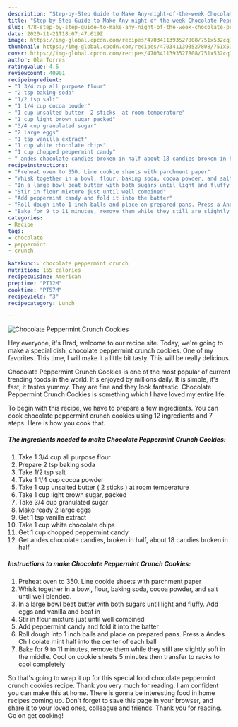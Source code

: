 ```yaml
---
description: "Step-by-Step Guide to Make Any-night-of-the-week Chocolate Peppermint Crunch Cookies"
title: "Step-by-Step Guide to Make Any-night-of-the-week Chocolate Peppermint Crunch Cookies"
slug: 478-step-by-step-guide-to-make-any-night-of-the-week-chocolate-peppermint-crunch-cookies
date: 2020-11-21T18:07:47.619Z
image: https://img-global.cpcdn.com/recipes/4703411393527808/751x532cq70/chocolate-peppermint-crunch-cookies-recipe-main-photo.jpg
thumbnail: https://img-global.cpcdn.com/recipes/4703411393527808/751x532cq70/chocolate-peppermint-crunch-cookies-recipe-main-photo.jpg
cover: https://img-global.cpcdn.com/recipes/4703411393527808/751x532cq70/chocolate-peppermint-crunch-cookies-recipe-main-photo.jpg
author: Ola Torres
ratingvalue: 4.6
reviewcount: 40901
recipeingredient:
- "1 3/4 cup all purpose flour"
- "2 tsp baking soda"
- "1/2 tsp salt"
- "1 1/4 cup cocoa powder"
- "1 cup unsalted butter  2 sticks  at room temperature"
- "1 cup light brown sugar packed"
- "3/4 cup granulated sugar"
- "2 large eggs"
- "1 tsp vanilla extract"
- "1 cup white chocolate chips"
- "1 cup chopped peppermint candy"
- " andes chocolate candies broken in half about 18 candies broken in half"
recipeinstructions:
- "Preheat oven to 350. Line cookie sheets with parchment paper"
- "Whisk together in a bowl, flour, baking soda, cocoa powder, and salt until well blended."
- "In a large bowl beat butter with both sugars until light and fluffy. Add eggs and vanilla and beat in"
- "Stir in flour mixture just until well combined"
- "Add peppermint candy and fold it into the batter"
- "Roll dough into 1 inch balls and place on prepared pans. Press a Andes Ch I colate mint half into the center of each ball"
- "Bake for 9 to 11 minutes, remove them while they still are slightly soft in the middle. Cool on cookie sheets 5 minutes then transfer to racks to cool completely"
categories:
- Recipe
tags:
- chocolate
- peppermint
- crunch

katakunci: chocolate peppermint crunch 
nutrition: 155 calories
recipecuisine: American
preptime: "PT12M"
cooktime: "PT57M"
recipeyield: "3"
recipecategory: Lunch

---
```



![Chocolate Peppermint Crunch Cookies](https://img-global.cpcdn.com/recipes/4703411393527808/751x532cq70/chocolate-peppermint-crunch-cookies-recipe-main-photo.jpg)

Hey everyone, it's Brad, welcome to our recipe site. Today, we're going to make a special dish, chocolate peppermint crunch cookies. One of my favorites. This time, I will make it a little bit tasty. This will be really delicious.

Chocolate Peppermint Crunch Cookies is one of the most popular of current trending foods in the world. It's enjoyed by millions daily. It is simple, it's fast, it tastes yummy. They are fine and they look fantastic. Chocolate Peppermint Crunch Cookies is something which I have loved my entire life.




To begin with this recipe, we have to prepare a few ingredients. You can cook chocolate peppermint crunch cookies using 12 ingredients and 7 steps. Here is how you cook that.

<!--inarticleads1-->

##### The ingredients needed to make Chocolate Peppermint Crunch Cookies:

1. Take 1 3/4 cup all purpose flour
1. Prepare 2 tsp baking soda
1. Take 1/2 tsp salt
1. Take 1 1/4 cup cocoa powder
1. Take 1 cup unsalted butter ( 2 sticks ) at room temperature
1. Take 1 cup light brown sugar, packed
1. Take 3/4 cup granulated sugar
1. Make ready 2 large eggs
1. Get 1 tsp vanilla extract
1. Take 1 cup white chocolate chips
1. Get 1 cup chopped peppermint candy
1. Get  andes chocolate candies, broken in half, about 18 candies broken in half




<!--inarticleads2-->

##### Instructions to make Chocolate Peppermint Crunch Cookies:

1. Preheat oven to 350. Line cookie sheets with parchment paper
1. Whisk together in a bowl, flour, baking soda, cocoa powder, and salt until well blended.
1. In a large bowl beat butter with both sugars until light and fluffy. Add eggs and vanilla and beat in
1. Stir in flour mixture just until well combined
1. Add peppermint candy and fold it into the batter
1. Roll dough into 1 inch balls and place on prepared pans. Press a Andes Ch I colate mint half into the center of each ball
1. Bake for 9 to 11 minutes, remove them while they still are slightly soft in the middle. Cool on cookie sheets 5 minutes then transfer to racks to cool completely




So that's going to wrap it up for this special food chocolate peppermint crunch cookies recipe. Thank you very much for reading. I am confident you can make this at home. There is gonna be interesting food in home recipes coming up. Don't forget to save this page in your browser, and share it to your loved ones, colleague and friends. Thank you for reading. Go on get cooking!
